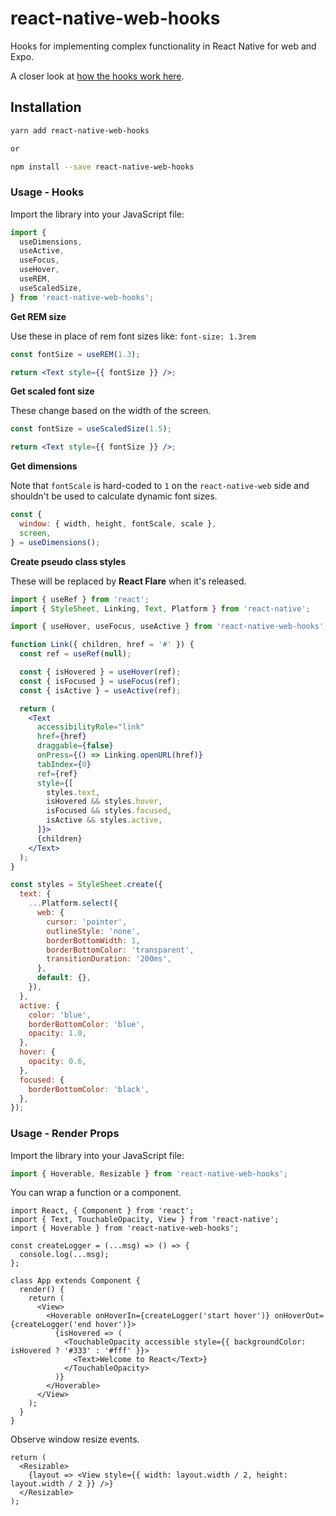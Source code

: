 # react-native-web-hooks

Hooks for implementing complex functionality in React Native for web and Expo.

A closer look at [how the hooks work here](https://gist.github.com/EvanBacon/8739dc52a4dbb72e869f19b1e5cdda6c).

## Installation

```bash
yarn add react-native-web-hooks

or

npm install --save react-native-web-hooks
```

### Usage - Hooks

Import the library into your JavaScript file:

```js
import {
  useDimensions,
  useActive,
  useFocus,
  useHover,
  useREM,
  useScaledSize,
} from 'react-native-web-hooks';
```

**Get REM size**

Use these in place of rem font sizes like: `font-size: 1.3rem`

```jsx
const fontSize = useREM(1.3);

return <Text style={{ fontSize }} />;
```

**Get scaled font size**

These change based on the width of the screen.

```jsx
const fontSize = useScaledSize(1.5);

return <Text style={{ fontSize }} />;
```

**Get dimensions**

Note that `fontScale` is hard-coded to `1` on the `react-native-web` side and shouldn't be used to calculate dynamic font sizes.

```jsx
const {
  window: { width, height, fontScale, scale },
  screen,
} = useDimensions();
```

**Create pseudo class styles**

These will be replaced by **React Flare** when it's released.

```jsx
import { useRef } from 'react';
import { StyleSheet, Linking, Text, Platform } from 'react-native';

import { useHover, useFocus, useActive } from 'react-native-web-hooks';

function Link({ children, href = '#' }) {
  const ref = useRef(null);

  const { isHovered } = useHover(ref);
  const { isFocused } = useFocus(ref);
  const { isActive } = useActive(ref);

  return (
    <Text
      accessibilityRole="link"
      href={href}
      draggable={false}
      onPress={() => Linking.openURL(href)}
      tabIndex={0}
      ref={ref}
      style={[
        styles.text,
        isHovered && styles.hover,
        isFocused && styles.focused,
        isActive && styles.active,
      ]}>
      {children}
    </Text>
  );
}

const styles = StyleSheet.create({
  text: {
    ...Platform.select({
      web: {
        cursor: 'pointer',
        outlineStyle: 'none',
        borderBottomWidth: 1,
        borderBottomColor: 'transparent',
        transitionDuration: '200ms',
      },
      default: {},
    }),
  },
  active: {
    color: 'blue',
    borderBottomColor: 'blue',
    opacity: 1.0,
  },
  hover: {
    opacity: 0.6,
  },
  focused: {
    borderBottomColor: 'black',
  },
});
```

### Usage - Render Props

Import the library into your JavaScript file:

```js
import { Hoverable, Resizable } from 'react-native-web-hooks';
```

You can wrap a function or a component.

```tsx
import React, { Component } from 'react';
import { Text, TouchableOpacity, View } from 'react-native';
import { Hoverable } from 'react-native-web-hooks';

const createLogger = (...msg) => () => {
  console.log(...msg);
};

class App extends Component {
  render() {
    return (
      <View>
        <Hoverable onHoverIn={createLogger('start hover')} onHoverOut={createLogger('end hover')}>
          {isHovered => (
            <TouchableOpacity accessible style={{ backgroundColor: isHovered ? '#333' : '#fff' }}>
              <Text>Welcome to React</Text>}
            </TouchableOpacity>
          )}
        </Hoverable>
      </View>
    );
  }
}
```

Observe window resize events.

```tsx
return (
  <Resizable>
    {layout => <View style={{ width: layout.width / 2, height: layout.width / 2 }} />}
  </Resizable>
);
```
